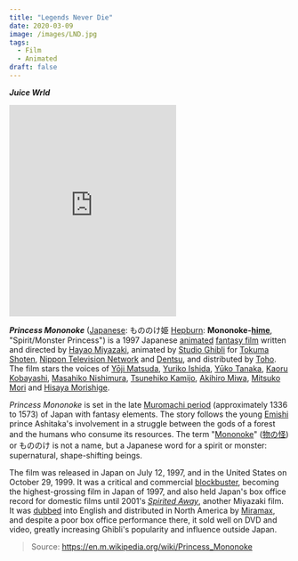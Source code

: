 ```yaml
---
title: "Legends Never Die"
date: 2020-03-09
image: /images/LND.jpg
tags:
  - Film
  - Animated
draft: false
---
```


***Juice Wrld***

<iframe src="https://open.spotify.com/embed/playlist/32vz3oojrrruNtchJAvveo" width="300" height="380" frameborder="0" allowtransparency="true" allow="encrypted-media"></iframe>

***Princess Mononoke*** ([Japanese](https://en.m.wikipedia.org/wiki/Japanese_language): もののけ姫 [Hepburn](https://en.m.wikipedia.org/wiki/Hepburn_romanization): **Mononoke-[hime](https://en.m.wikipedia.org/wiki/Hime)**, "Spirit/Monster Princess") is a 1997 Japanese [animated](https://en.m.wikipedia.org/wiki/Anime) [fantasy film](https://en.m.wikipedia.org/wiki/Fantasy_film) written and directed by [Hayao Miyazaki](https://en.m.wikipedia.org/wiki/Hayao_Miyazaki), animated by [Studio Ghibli](https://en.m.wikipedia.org/wiki/Studio_Ghibli) for [Tokuma Shoten](https://en.m.wikipedia.org/wiki/Tokuma_Shoten), [Nippon Television Network](https://en.m.wikipedia.org/wiki/Nippon_Television_Network) and [Dentsu](https://en.m.wikipedia.org/wiki/Dentsu), and distributed by [Toho](https://en.m.wikipedia.org/wiki/Toho). The film stars the voices of [Yōji Matsuda](https://en.m.wikipedia.org/wiki/Yōji_Matsuda), [Yuriko Ishida](https://en.m.wikipedia.org/wiki/Yuriko_Ishida), [Yūko Tanaka](https://en.m.wikipedia.org/wiki/Yūko_Tanaka), [Kaoru Kobayashi](https://en.m.wikipedia.org/wiki/Kaoru_Kobayashi_(actor)), [Masahiko Nishimura](https://en.m.wikipedia.org/wiki/Masahiko_Nishimura), [Tsunehiko Kamijo](https://en.m.wikipedia.org/wiki/Tsunehiko_Kamijo), [Akihiro Miwa](https://en.m.wikipedia.org/wiki/Akihiro_Miwa), [Mitsuko Mori](https://en.m.wikipedia.org/wiki/Mitsuko_Mori) and [Hisaya Morishige](https://en.m.wikipedia.org/wiki/Hisaya_Morishige).
<!-- excerpt -->
*Princess Mononoke* is set in the late [Muromachi period](https://en.m.wikipedia.org/wiki/Muromachi_period) (approximately 1336 to 1573) of Japan with fantasy elements. The story follows the young [Emishi](https://en.m.wikipedia.org/wiki/Emishi) prince Ashitaka's involvement in a struggle between the gods of a forest and the humans who consume its resources. The term "[Mononoke](https://en.m.wikipedia.org/wiki/Mononoke)" ([物の怪](https://en.wiktionary.org/wiki/物の怪)) or もののけ is not a name, but a Japanese word for a spirit or monster: supernatural, shape-shifting beings.

The film was released in Japan on July 12, 1997, and in the United States on October 29, 1999. It was a critical and commercial [blockbuster](https://en.m.wikipedia.org/wiki/Blockbuster_(entertainment)), becoming the highest-grossing film in Japan of 1997, and also held Japan's box office record for domestic films until 2001's *[Spirited Away](https://en.m.wikipedia.org/wiki/Spirited_Away)*, another Miyazaki film. It was [dubbed](https://en.m.wikipedia.org/wiki/Dubbing_(filmmaking)) into English and distributed in North America by [Miramax](https://en.m.wikipedia.org/wiki/Miramax), and despite a poor box office performance there, it sold well on DVD and video, greatly increasing Ghibli's popularity and influence outside Japan.

> Source: https://en.m.wikipedia.org/wiki/Princess_Mononoke
